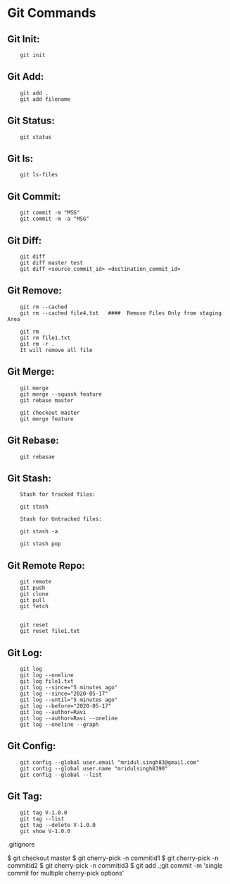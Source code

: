 # Git Commands

## Git Init:

		git init

## Git Add:

		git add .
		git add filename


## Git Status:


		git status


## Git ls:


		git ls-files


## Git Commit:


		git commit -m "MSG"
		git commit -m -a "MSG"



## Git Diff:

		git diff
		git diff master test
		git diff <source_commit_id> <destination_commit_id>

## Git Remove:

		git rm --cached
		git rm --cached file4.txt   ####  Remove Files Only from staging Area 

		git rm
		git rm file1.txt
		git rm -r .
		It will remove all file
 
 
## Git Merge:

		git merge
		git merge --squash feature
		git rebase master

		git checkout master
		git merge feature


## Git Rebase:


		git rebasae


## Git Stash:


		Stash for tracked files:

		git stash  

		Stash for Untracked files:

		git stash -a 

		git stash pop



## Git Remote Repo:

		git remote
		git push
		git clone
		git pull 
		git fetch


		git reset
		git reset file1.txt


## Git Log:


		git log
		git log --oneline
		git log file1.txt
		git log --since="5 minutes ago"
		git log --since="2020-05-17"
		git log --until="5 minutes ago"
		git log --before="2020-05-17"
		git log --author=Ravi
		git log --author=Ravi --oneline
		git log --oneline --graph





## Git Config:


		git config --global user.email "mridul.singh83@gmail.com"
		git config --global user.name "mridulsingh8390"
		git config --global --list



## Git Tag:


		git tag V-1.0.0
		git tag --list
		git tag --delete V-1.0.0
		git show V-1.0.0

.gitignore





$ git checkout master
$ git cherry-pick -n commitid1
$ git cherry-pick -n commitid2
$ git cherry-pick -n commitid3
$ git add .;git commit -m 'single commit for multiple cherry-pick options'
